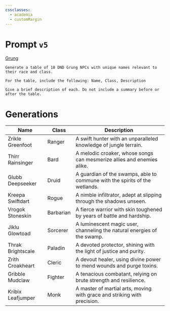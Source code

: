 ```yaml
---
cssclasses:
  - academia
  - customMargin
---
```

# Prompt ``v5``
[Grung](file:///D:\Documents\Notes\DND\DND\Quartz\DM\Homebrew\Sapient\Grung)
```
Generate a table of 10 DND Grung NPCs with unique names relevant to their race and class.

For the table, include the following: Name, Class, Description

Give a brief description of each. Do not include a summary before or after the table.
```

# Generations

| Name             | Class         | Description                                                                 |
|------------------|---------------|-----------------------------------------------------------------------------|
| Zrikle Greenfoot | Ranger        | A swift hunter with an unparalleled knowledge of jungle terrain.            |
| Thirr Rainsinger | Bard          | A melodic croaker, whose songs can mesmerize allies and enemies alike.      |
| Glubb Deepseeker | Druid         | A guardian of the swamps, able to commune with the spirits of the wetlands. |
| Kreepa Swiftdart | Rogue         | A nimble infiltrator, adept at slipping through the shadows unseen.         |
| Vrogok Stoneskin | Barbarian     | A fierce warrior with skin toughened by years of battle and hardship.       |
| Jiklu Glowtoad   | Sorcerer      | A luminescent magic user, channeling the natural energies of the swamp.     |
| Thrak Brightscale| Paladin       | A devoted protector, shining with the light of justice and purity.          |
| Zrith Croakheart | Cleric        | A devout healer, using divine power to mend wounds and purge toxins.        |
| Gribble Mudclaw  | Fighter       | A tenacious combatant, relying on brute strength and resilience.            |
| Kribix Leafjumper| Monk          | A master of martial arts, moving with grace and striking with precision.   